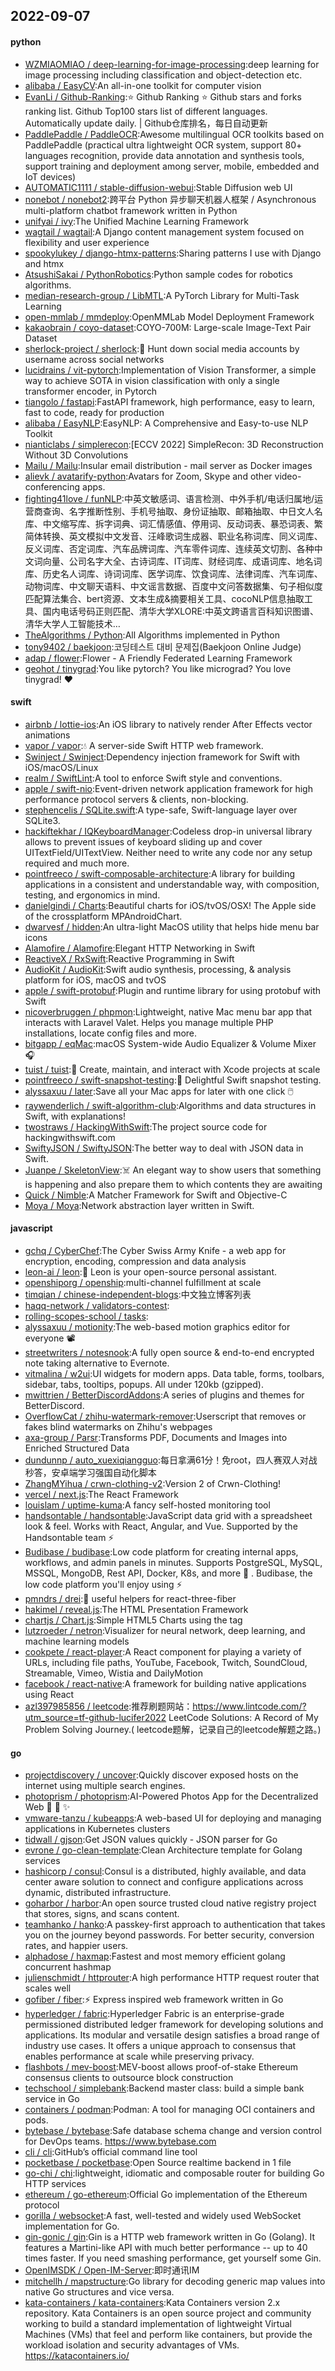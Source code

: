 ## 2022-09-07

#### python
* [WZMIAOMIAO / deep-learning-for-image-processing](https://github.com/WZMIAOMIAO/deep-learning-for-image-processing):deep learning for image processing including classification and object-detection etc.
* [alibaba / EasyCV](https://github.com/alibaba/EasyCV):An all-in-one toolkit for computer vision
* [EvanLi / Github-Ranking](https://github.com/EvanLi/Github-Ranking):⭐
Github Ranking
⭐
Github stars and forks ranking list. Github Top100 stars list of different languages. Automatically update daily. | Github仓库排名，每日自动更新
* [PaddlePaddle / PaddleOCR](https://github.com/PaddlePaddle/PaddleOCR):Awesome multilingual OCR toolkits based on PaddlePaddle (practical ultra lightweight OCR system, support 80+ languages recognition, provide data annotation and synthesis tools, support training and deployment among server, mobile, embedded and IoT devices)
* [AUTOMATIC1111 / stable-diffusion-webui](https://github.com/AUTOMATIC1111/stable-diffusion-webui):Stable Diffusion web UI
* [nonebot / nonebot2](https://github.com/nonebot/nonebot2):跨平台 Python 异步聊天机器人框架 / Asynchronous multi-platform chatbot framework written in Python
* [unifyai / ivy](https://github.com/unifyai/ivy):The Unified Machine Learning Framework
* [wagtail / wagtail](https://github.com/wagtail/wagtail):A Django content management system focused on flexibility and user experience
* [spookylukey / django-htmx-patterns](https://github.com/spookylukey/django-htmx-patterns):Sharing patterns I use with Django and htmx
* [AtsushiSakai / PythonRobotics](https://github.com/AtsushiSakai/PythonRobotics):Python sample codes for robotics algorithms.
* [median-research-group / LibMTL](https://github.com/median-research-group/LibMTL):A PyTorch Library for Multi-Task Learning
* [open-mmlab / mmdeploy](https://github.com/open-mmlab/mmdeploy):OpenMMLab Model Deployment Framework
* [kakaobrain / coyo-dataset](https://github.com/kakaobrain/coyo-dataset):COYO-700M: Large-scale Image-Text Pair Dataset
* [sherlock-project / sherlock](https://github.com/sherlock-project/sherlock):🔎
Hunt down social media accounts by username across social networks
* [lucidrains / vit-pytorch](https://github.com/lucidrains/vit-pytorch):Implementation of Vision Transformer, a simple way to achieve SOTA in vision classification with only a single transformer encoder, in Pytorch
* [tiangolo / fastapi](https://github.com/tiangolo/fastapi):FastAPI framework, high performance, easy to learn, fast to code, ready for production
* [alibaba / EasyNLP](https://github.com/alibaba/EasyNLP):EasyNLP: A Comprehensive and Easy-to-use NLP Toolkit
* [nianticlabs / simplerecon](https://github.com/nianticlabs/simplerecon):[ECCV 2022] SimpleRecon: 3D Reconstruction Without 3D Convolutions
* [Mailu / Mailu](https://github.com/Mailu/Mailu):Insular email distribution - mail server as Docker images
* [alievk / avatarify-python](https://github.com/alievk/avatarify-python):Avatars for Zoom, Skype and other video-conferencing apps.
* [fighting41love / funNLP](https://github.com/fighting41love/funNLP):中英文敏感词、语言检测、中外手机/电话归属地/运营商查询、名字推断性别、手机号抽取、身份证抽取、邮箱抽取、中日文人名库、中文缩写库、拆字词典、词汇情感值、停用词、反动词表、暴恐词表、繁简体转换、英文模拟中文发音、汪峰歌词生成器、职业名称词库、同义词库、反义词库、否定词库、汽车品牌词库、汽车零件词库、连续英文切割、各种中文词向量、公司名字大全、古诗词库、IT词库、财经词库、成语词库、地名词库、历史名人词库、诗词词库、医学词库、饮食词库、法律词库、汽车词库、动物词库、中文聊天语料、中文谣言数据、百度中文问答数据集、句子相似度匹配算法集合、bert资源、文本生成&摘要相关工具、cocoNLP信息抽取工具、国内电话号码正则匹配、清华大学XLORE:中英文跨语言百科知识图谱、清华大学人工智能技术…
* [TheAlgorithms / Python](https://github.com/TheAlgorithms/Python):All Algorithms implemented in Python
* [tony9402 / baekjoon](https://github.com/tony9402/baekjoon):코딩테스트 대비 문제집(Baekjoon Online Judge)
* [adap / flower](https://github.com/adap/flower):Flower - A Friendly Federated Learning Framework
* [geohot / tinygrad](https://github.com/geohot/tinygrad):You like pytorch? You like micrograd? You love tinygrad!
❤️

#### swift
* [airbnb / lottie-ios](https://github.com/airbnb/lottie-ios):An iOS library to natively render After Effects vector animations
* [vapor / vapor](https://github.com/vapor/vapor):💧
A server-side Swift HTTP web framework.
* [Swinject / Swinject](https://github.com/Swinject/Swinject):Dependency injection framework for Swift with iOS/macOS/Linux
* [realm / SwiftLint](https://github.com/realm/SwiftLint):A tool to enforce Swift style and conventions.
* [apple / swift-nio](https://github.com/apple/swift-nio):Event-driven network application framework for high performance protocol servers & clients, non-blocking.
* [stephencelis / SQLite.swift](https://github.com/stephencelis/SQLite.swift):A type-safe, Swift-language layer over SQLite3.
* [hackiftekhar / IQKeyboardManager](https://github.com/hackiftekhar/IQKeyboardManager):Codeless drop-in universal library allows to prevent issues of keyboard sliding up and cover UITextField/UITextView. Neither need to write any code nor any setup required and much more.
* [pointfreeco / swift-composable-architecture](https://github.com/pointfreeco/swift-composable-architecture):A library for building applications in a consistent and understandable way, with composition, testing, and ergonomics in mind.
* [danielgindi / Charts](https://github.com/danielgindi/Charts):Beautiful charts for iOS/tvOS/OSX! The Apple side of the crossplatform MPAndroidChart.
* [dwarvesf / hidden](https://github.com/dwarvesf/hidden):An ultra-light MacOS utility that helps hide menu bar icons
* [Alamofire / Alamofire](https://github.com/Alamofire/Alamofire):Elegant HTTP Networking in Swift
* [ReactiveX / RxSwift](https://github.com/ReactiveX/RxSwift):Reactive Programming in Swift
* [AudioKit / AudioKit](https://github.com/AudioKit/AudioKit):Swift audio synthesis, processing, & analysis platform for iOS, macOS and tvOS
* [apple / swift-protobuf](https://github.com/apple/swift-protobuf):Plugin and runtime library for using protobuf with Swift
* [nicoverbruggen / phpmon](https://github.com/nicoverbruggen/phpmon):Lightweight, native Mac menu bar app that interacts with Laravel Valet. Helps you manage multiple PHP installations, locate config files and more.
* [bitgapp / eqMac](https://github.com/bitgapp/eqMac):macOS System-wide Audio Equalizer & Volume Mixer
🎧
* [tuist / tuist](https://github.com/tuist/tuist):🚀
Create, maintain, and interact with Xcode projects at scale
* [pointfreeco / swift-snapshot-testing](https://github.com/pointfreeco/swift-snapshot-testing):📸
Delightful Swift snapshot testing.
* [alyssaxuu / later](https://github.com/alyssaxuu/later):Save all your Mac apps for later with one click
🖱️
* [raywenderlich / swift-algorithm-club](https://github.com/raywenderlich/swift-algorithm-club):Algorithms and data structures in Swift, with explanations!
* [twostraws / HackingWithSwift](https://github.com/twostraws/HackingWithSwift):The project source code for hackingwithswift.com
* [SwiftyJSON / SwiftyJSON](https://github.com/SwiftyJSON/SwiftyJSON):The better way to deal with JSON data in Swift.
* [Juanpe / SkeletonView](https://github.com/Juanpe/SkeletonView):☠️
An elegant way to show users that something is happening and also prepare them to which contents they are awaiting
* [Quick / Nimble](https://github.com/Quick/Nimble):A Matcher Framework for Swift and Objective-C
* [Moya / Moya](https://github.com/Moya/Moya):Network abstraction layer written in Swift.

#### javascript
* [gchq / CyberChef](https://github.com/gchq/CyberChef):The Cyber Swiss Army Knife - a web app for encryption, encoding, compression and data analysis
* [leon-ai / leon](https://github.com/leon-ai/leon):🧠
Leon is your open-source personal assistant.
* [openshiporg / openship](https://github.com/openshiporg/openship):multi-channel fulfillment at scale
* [timqian / chinese-independent-blogs](https://github.com/timqian/chinese-independent-blogs):中文独立博客列表
* [haqq-network / validators-contest](https://github.com/haqq-network/validators-contest):
* [rolling-scopes-school / tasks](https://github.com/rolling-scopes-school/tasks):
* [alyssaxuu / motionity](https://github.com/alyssaxuu/motionity):The web-based motion graphics editor for everyone
📽
* [streetwriters / notesnook](https://github.com/streetwriters/notesnook):A fully open source & end-to-end encrypted note taking alternative to Evernote.
* [vitmalina / w2ui](https://github.com/vitmalina/w2ui):UI widgets for modern apps. Data table, forms, toolbars, sidebar, tabs, tooltips, popups. All under 120kb (gzipped).
* [mwittrien / BetterDiscordAddons](https://github.com/mwittrien/BetterDiscordAddons):A series of plugins and themes for BetterDiscord.
* [OverflowCat / zhihu-watermark-remover](https://github.com/OverflowCat/zhihu-watermark-remover):Userscript that removes or fakes blind watermarks on Zhihu's webpages
* [axa-group / Parsr](https://github.com/axa-group/Parsr):Transforms PDF, Documents and Images into Enriched Structured Data
* [dundunnp / auto_xuexiqiangguo](https://github.com/dundunnp/auto_xuexiqiangguo):每日拿满61分！免root，四人赛双人对战秒答，安卓端学习强国自动化脚本
* [ZhangMYihua / crwn-clothing-v2](https://github.com/ZhangMYihua/crwn-clothing-v2):Version 2 of Crwn-Clothing!
* [vercel / next.js](https://github.com/vercel/next.js):The React Framework
* [louislam / uptime-kuma](https://github.com/louislam/uptime-kuma):A fancy self-hosted monitoring tool
* [handsontable / handsontable](https://github.com/handsontable/handsontable):JavaScript data grid with a spreadsheet look & feel. Works with React, Angular, and Vue. Supported by the Handsontable team
⚡
* [Budibase / budibase](https://github.com/Budibase/budibase):Low code platform for creating internal apps, workflows, and admin panels in minutes. Supports PostgreSQL, MySQL, MSSQL, MongoDB, Rest API, Docker, K8s, and more
🚀
. Budibase, the low code platform you'll enjoy using
⚡
* [pmndrs / drei](https://github.com/pmndrs/drei):🥉
useful helpers for react-three-fiber
* [hakimel / reveal.js](https://github.com/hakimel/reveal.js):The HTML Presentation Framework
* [chartjs / Chart.js](https://github.com/chartjs/Chart.js):Simple HTML5 Charts using the <canvas> tag
* [lutzroeder / netron](https://github.com/lutzroeder/netron):Visualizer for neural network, deep learning, and machine learning models
* [cookpete / react-player](https://github.com/cookpete/react-player):A React component for playing a variety of URLs, including file paths, YouTube, Facebook, Twitch, SoundCloud, Streamable, Vimeo, Wistia and DailyMotion
* [facebook / react-native](https://github.com/facebook/react-native):A framework for building native applications using React
* [azl397985856 / leetcode](https://github.com/azl397985856/leetcode):推荐刷题网站：https://www.lintcode.com/?utm_source=tf-github-lucifer2022 LeetCode Solutions: A Record of My Problem Solving Journey.( leetcode题解，记录自己的leetcode解题之路。)

#### go
* [projectdiscovery / uncover](https://github.com/projectdiscovery/uncover):Quickly discover exposed hosts on the internet using multiple search engines.
* [photoprism / photoprism](https://github.com/photoprism/photoprism):AI-Powered Photos App for the Decentralized Web
🌈
💎
✨
* [vmware-tanzu / kubeapps](https://github.com/vmware-tanzu/kubeapps):A web-based UI for deploying and managing applications in Kubernetes clusters
* [tidwall / gjson](https://github.com/tidwall/gjson):Get JSON values quickly - JSON parser for Go
* [evrone / go-clean-template](https://github.com/evrone/go-clean-template):Clean Architecture template for Golang services
* [hashicorp / consul](https://github.com/hashicorp/consul):Consul is a distributed, highly available, and data center aware solution to connect and configure applications across dynamic, distributed infrastructure.
* [goharbor / harbor](https://github.com/goharbor/harbor):An open source trusted cloud native registry project that stores, signs, and scans content.
* [teamhanko / hanko](https://github.com/teamhanko/hanko):A passkey-first approach to authentication that takes you on the journey beyond passwords. For better security, conversion rates, and happier users.
* [alphadose / haxmap](https://github.com/alphadose/haxmap):Fastest and most memory efficient golang concurrent hashmap
* [julienschmidt / httprouter](https://github.com/julienschmidt/httprouter):A high performance HTTP request router that scales well
* [gofiber / fiber](https://github.com/gofiber/fiber):⚡️
Express inspired web framework written in Go
* [hyperledger / fabric](https://github.com/hyperledger/fabric):Hyperledger Fabric is an enterprise-grade permissioned distributed ledger framework for developing solutions and applications. Its modular and versatile design satisfies a broad range of industry use cases. It offers a unique approach to consensus that enables performance at scale while preserving privacy.
* [flashbots / mev-boost](https://github.com/flashbots/mev-boost):MEV-boost allows proof-of-stake Ethereum consensus clients to outsource block construction
* [techschool / simplebank](https://github.com/techschool/simplebank):Backend master class: build a simple bank service in Go
* [containers / podman](https://github.com/containers/podman):Podman: A tool for managing OCI containers and pods.
* [bytebase / bytebase](https://github.com/bytebase/bytebase):Safe database schema change and version control for DevOps teams. https://www.bytebase.com
* [cli / cli](https://github.com/cli/cli):GitHub’s official command line tool
* [pocketbase / pocketbase](https://github.com/pocketbase/pocketbase):Open Source realtime backend in 1 file
* [go-chi / chi](https://github.com/go-chi/chi):lightweight, idiomatic and composable router for building Go HTTP services
* [ethereum / go-ethereum](https://github.com/ethereum/go-ethereum):Official Go implementation of the Ethereum protocol
* [gorilla / websocket](https://github.com/gorilla/websocket):A fast, well-tested and widely used WebSocket implementation for Go.
* [gin-gonic / gin](https://github.com/gin-gonic/gin):Gin is a HTTP web framework written in Go (Golang). It features a Martini-like API with much better performance -- up to 40 times faster. If you need smashing performance, get yourself some Gin.
* [OpenIMSDK / Open-IM-Server](https://github.com/OpenIMSDK/Open-IM-Server):即时通讯IM
* [mitchellh / mapstructure](https://github.com/mitchellh/mapstructure):Go library for decoding generic map values into native Go structures and vice versa.
* [kata-containers / kata-containers](https://github.com/kata-containers/kata-containers):Kata Containers version 2.x repository. Kata Containers is an open source project and community working to build a standard implementation of lightweight Virtual Machines (VMs) that feel and perform like containers, but provide the workload isolation and security advantages of VMs. https://katacontainers.io/
